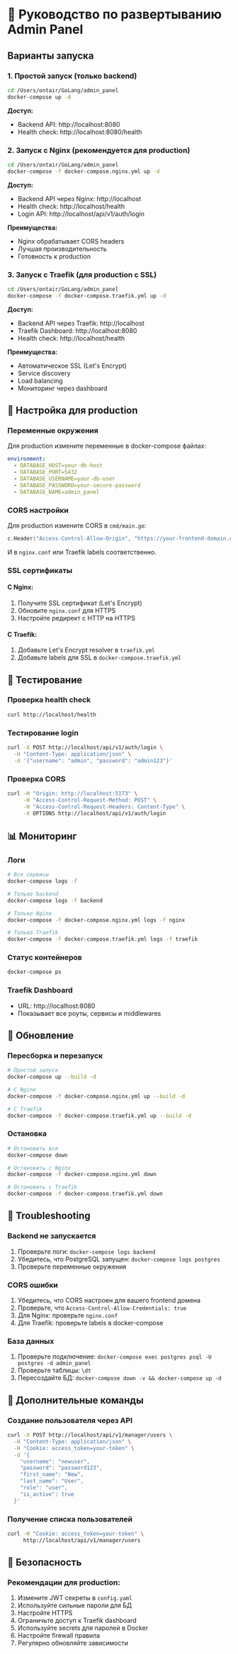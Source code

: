 # 🚀 Руководство по развертыванию Admin Panel

## Варианты запуска

### 1. Простой запуск (только backend)

```bash
cd /Users/ontair/GoLang/admin_panel
docker-compose up -d
```

**Доступ:**
- Backend API: http://localhost:8080
- Health check: http://localhost:8080/health

### 2. Запуск с Nginx (рекомендуется для production)

```bash
cd /Users/ontair/GoLang/admin_panel
docker-compose -f docker-compose.nginx.yml up -d
```

**Доступ:**
- Backend API через Nginx: http://localhost
- Health check: http://localhost/health
- Login API: http://localhost/api/v1/auth/login

**Преимущества:**
- Nginx обрабатывает CORS headers
- Лучшая производительность
- Готовность к production

### 3. Запуск с Traefik (для production с SSL)

```bash
cd /Users/ontair/GoLang/admin_panel
docker-compose -f docker-compose.traefik.yml up -d
```

**Доступ:**
- Backend API через Traefik: http://localhost
- Traefik Dashboard: http://localhost:8080
- Health check: http://localhost/health

**Преимущества:**
- Автоматическое SSL (Let's Encrypt)
- Service discovery
- Load balancing
- Мониторинг через dashboard

## 🔧 Настройка для production

### Переменные окружения

Для production измените переменные в docker-compose файлах:

```yaml
environment:
  - DATABASE_HOST=your-db-host
  - DATABASE_PORT=5432
  - DATABASE_USERNAME=your-db-user
  - DATABASE_PASSWORD=your-secure-password
  - DATABASE_NAME=admin_panel
```

### CORS настройки

Для production измените CORS в `cmd/main.go`:

```go
c.Header("Access-Control-Allow-Origin", "https://your-frontend-domain.com")
```

И в `nginx.conf` или Traefik labels соответственно.

### SSL сертификаты

#### С Nginx:
1. Получите SSL сертификат (Let's Encrypt)
2. Обновите `nginx.conf` для HTTPS
3. Настройте редирект с HTTP на HTTPS

#### С Traefik:
1. Добавьте Let's Encrypt resolver в `traefik.yml`
2. Добавьте labels для SSL в `docker-compose.traefik.yml`

## 🧪 Тестирование

### Проверка health check
```bash
curl http://localhost/health
```

### Тестирование login
```bash
curl -X POST http://localhost/api/v1/auth/login \
  -H "Content-Type: application/json" \
  -d '{"username": "admin", "password": "admin123"}'
```

### Проверка CORS
```bash
curl -H "Origin: http://localhost:5173" \
     -H "Access-Control-Request-Method: POST" \
     -H "Access-Control-Request-Headers: Content-Type" \
     -X OPTIONS http://localhost/api/v1/auth/login
```

## 📊 Мониторинг

### Логи
```bash
# Все сервисы
docker-compose logs -f

# Только backend
docker-compose logs -f backend

# Только Nginx
docker-compose -f docker-compose.nginx.yml logs -f nginx

# Только Traefik
docker-compose -f docker-compose.traefik.yml logs -f traefik
```

### Статус контейнеров
```bash
docker-compose ps
```

### Traefik Dashboard
- URL: http://localhost:8080
- Показывает все роуты, сервисы и middlewares

## 🔄 Обновление

### Пересборка и перезапуск
```bash
# Простой запуск
docker-compose up --build -d

# С Nginx
docker-compose -f docker-compose.nginx.yml up --build -d

# С Traefik
docker-compose -f docker-compose.traefik.yml up --build -d
```

### Остановка
```bash
# Остановить все
docker-compose down

# Остановить с Nginx
docker-compose -f docker-compose.nginx.yml down

# Остановить с Traefik
docker-compose -f docker-compose.traefik.yml down
```

## 🐛 Troubleshooting

### Backend не запускается
1. Проверьте логи: `docker-compose logs backend`
2. Убедитесь, что PostgreSQL запущен: `docker-compose logs postgres`
3. Проверьте переменные окружения

### CORS ошибки
1. Убедитесь, что CORS настроен для вашего frontend домена
2. Проверьте, что `Access-Control-Allow-Credentials: true`
3. Для Nginx: проверьте `nginx.conf`
4. Для Traefik: проверьте labels в docker-compose

### База данных
1. Проверьте подключение: `docker-compose exec postgres psql -U postgres -d admin_panel`
2. Проверьте таблицы: `\dt`
3. Пересоздайте БД: `docker-compose down -v && docker-compose up -d`

## 📝 Дополнительные команды

### Создание пользователя через API
```bash
curl -X POST http://localhost/api/v1/manager/users \
  -H "Content-Type: application/json" \
  -H "Cookie: access_token=your-token" \
  -d '{
    "username": "newuser",
    "password": "password123",
    "first_name": "New",
    "last_name": "User",
    "role": "user",
    "is_active": true
  }'
```

### Получение списка пользователей
```bash
curl -H "Cookie: access_token=your-token" \
     http://localhost/api/v1/manager/users
```

## 🔐 Безопасность

### Рекомендации для production:
1. Измените JWT секреты в `config.yaml`
2. Используйте сильные пароли для БД
3. Настройте HTTPS
4. Ограничьте доступ к Traefik dashboard
5. Используйте secrets для паролей в Docker
6. Настройте firewall правила
7. Регулярно обновляйте зависимости



